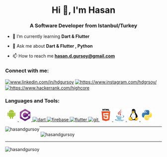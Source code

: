 <h1 align="center">Hi 👋, I'm Hasan</h1>
<h3 align="center">A Software Developer from Istanbul/Turkey</h3>

- 🌱 I’m currently learning **Dart & Flutter**

- 💬 Ask me about **Dart & Flutter , Python**

- 📫 How to reach me **hasan.d.gursoy@gmail.com**

<h3 align="left">Connect with me:</h3>
<p align="left">
<a href="https://linkedin.com/in/www.linkedin.com/in/hdgursoy" target="blank"><img align="center" src="https://raw.githubusercontent.com/rahuldkjain/github-profile-readme-generator/master/src/images/icons/Social/linked-in-alt.svg" alt="www.linkedin.com/in/hdgursoy" height="30" width="40" /></a>
<a href="https://instagram.com/https://www.instagram.com/hdgrsoy/" target="blank"><img align="center" src="https://raw.githubusercontent.com/rahuldkjain/github-profile-readme-generator/master/src/images/icons/Social/instagram.svg" alt="https://www.instagram.com/hdgrsoy/" height="30" width="40" /></a>
<a href="https://www.hackerrank.com/https://www.hackerrank.com/highcore" target="blank"><img align="center" src="https://raw.githubusercontent.com/rahuldkjain/github-profile-readme-generator/master/src/images/icons/Social/hackerrank.svg" alt="https://www.hackerrank.com/highcore" height="30" width="40" /></a>
</p>

<h3 align="left">Languages and Tools:</h3>
<p align="left"> <a href="https://developer.android.com" target="_blank"> <img src="https://raw.githubusercontent.com/devicons/devicon/master/icons/android/android-original-wordmark.svg" alt="android" width="40" height="40"/> </a> <a href="https://www.w3schools.com/cs/" target="_blank"> <img src="https://raw.githubusercontent.com/devicons/devicon/master/icons/csharp/csharp-original.svg" alt="csharp" width="40" height="40"/> </a> <a href="https://dart.dev" target="_blank"> <img src="https://www.vectorlogo.zone/logos/dartlang/dartlang-icon.svg" alt="dart" width="40" height="40"/> </a> <a href="https://firebase.google.com/" target="_blank"> <img src="https://www.vectorlogo.zone/logos/firebase/firebase-icon.svg" alt="firebase" width="40" height="40"/> </a> <a href="https://flutter.dev" target="_blank"> <img src="https://www.vectorlogo.zone/logos/flutterio/flutterio-icon.svg" alt="flutter" width="40" height="40"/> </a> <a href="https://git-scm.com/" target="_blank"> <img src="https://www.vectorlogo.zone/logos/git-scm/git-scm-icon.svg" alt="git" width="40" height="40"/> </a> <a href="https://www.w3.org/html/" target="_blank"> <img src="https://raw.githubusercontent.com/devicons/devicon/master/icons/html5/html5-original-wordmark.svg" alt="html5" width="40" height="40"/> </a> <a href="https://www.java.com" target="_blank"> <img src="https://raw.githubusercontent.com/devicons/devicon/master/icons/java/java-original.svg" alt="java" width="40" height="40"/> </a> <a href="https://www.linux.org/" target="_blank"> <img src="https://raw.githubusercontent.com/devicons/devicon/master/icons/linux/linux-original.svg" alt="linux" width="40" height="40"/> </a> <a href="https://www.python.org" target="_blank"> <img src="https://raw.githubusercontent.com/devicons/devicon/master/icons/python/python-original.svg" alt="python" width="40" height="40"/> </a> </p>

<p><img align="left" src="https://github-readme-stats.vercel.app/api/top-langs?username=hasandgursoy&show_icons=true&locale=en&layout=compact" alt="hasandgursoy" /></p>
<hr>
<div>  </div>
<p>&nbsp;<img align="center" src="https://github-readme-stats.vercel.app/api?username=hasandgursoy&show_icons=true&locale=en" alt="hasandgursoy" /></p>
<hr>

<p><img align="center" src="https://github-readme-streak-stats.herokuapp.com/?user=hasandgursoy&" alt="hasandgursoy" /></p>
